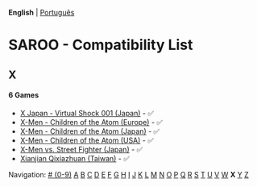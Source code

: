 **English** | [Português](../pt-br/X.md)

# SAROO - Compatibility List

## X

#### 6 Games

- [X Japan - Virtual Shock 001 (Japan)](../../../Regions/Retails/Japan/GS-9023/01/README.md) - :white_check_mark:
- [X-Men - Children of the Atom (Europe)](../../../Regions/Retails/Europe/T-8108H-50/01/README.md) - :white_check_mark:
- [X-Men - Children of the Atom (Japan)](../../../Regions/Retails/Japan/T-1203G/01/README.md) - :white_check_mark:
- [X-Men - Children of the Atom (USA)](../../../Regions/Retails/USA/T-8108H/01/README.md) - :white_check_mark:
- [X-Men vs. Street Fighter (Japan)](../../../Regions/Retails/Japan/T-1226G/01/README.md) - :white_check_mark:
- [Xianjian Qixiazhuan (Taiwan)](../../../Regions/Retails/Taiwan/T-37401H/01/README.md) - :white_check_mark:

Navigation:
[# (0-9)](./09.md) [A](./A.md) [B](./B.md) [C](./C.md) [D](./D.md) [E](./E.md) [F](./F.md) [G](./G.md) [H](./H.md) [I](./I.md) [J](./J.md) [K](./K.md) [L](./L.md) [M](./M.md) [N](./N.md) [O](./O.md) [P](./P.md) [Q](./Q.md) [R](./R.md) [S](./S.md) [T](./T.md) [U](./U.md) [V](./V.md) [W](./W.md) **X** [Y](./Y.md) [Z](./Z.md)
